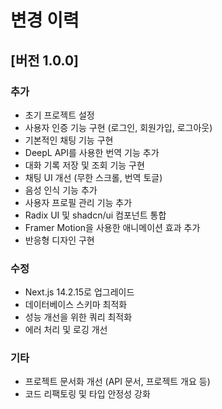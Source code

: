 # 변경 이력

## [버전 1.0.0]

### 추가

- 초기 프로젝트 설정
- 사용자 인증 기능 구현 (로그인, 회원가입, 로그아웃)
- 기본적인 채팅 기능 구현
- DeepL API를 사용한 번역 기능 추가
- 대화 기록 저장 및 조회 기능 구현
- 채팅 UI 개선 (무한 스크롤, 번역 토글)
- 음성 인식 기능 추가
- 사용자 프로필 관리 기능 추가
- Radix UI 및 shadcn/ui 컴포넌트 통합
- Framer Motion을 사용한 애니메이션 효과 추가
- 반응형 디자인 구현

### 수정

- Next.js 14.2.15로 업그레이드
- 데이터베이스 스키마 최적화
- 성능 개선을 위한 쿼리 최적화
- 에러 처리 및 로깅 개선

### 기타

- 프로젝트 문서화 개선 (API 문서, 프로젝트 개요 등)
- 코드 리팩토링 및 타입 안정성 강화
